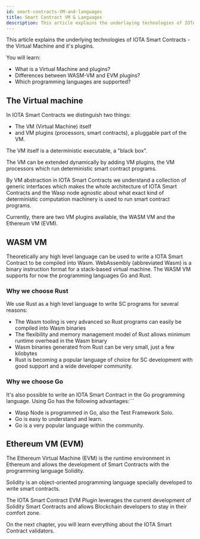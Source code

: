 ```yaml
---
id: smart-contracts-VM-and-languages
title: Smart Contract VM & Languages
description: This article explains the underlaying technologies of IOTA Smart Contracts - the Virtual Machine and it's plugins.
---
```


This article explains the underlying technologies of IOTA Smart Contracts - the Virtual Machine and it's plugins.

You will learn:

- What is a Virtual Machine and plugins?
- Differences between WASM-VM and EVM plugins?
- Which programming languages are supported?

## The Virtual machine

In IOTA Smart Contracts we distinguish two things:

- The VM (Virtual Machine) itself
- and VM plugins (processors, smart contracts), a pluggable part of the VM.

The VM itself is a deterministic executable, a "black box".

The VM can be extended dynamically by adding VM plugins, the VM processors which run deterministic smart contract programs.

By VM abstraction in IOTA Smart Contracts we understand a collection of generic interfaces which makes the whole architecture of IOTA Smart Contracts and the Wasp node agnostic about what exact kind of deterministic computation machinery is used to run smart contract programs.

Currently, there are two VM plugins available, the WASM VM and the Ethereum VM (EVM).

## WASM VM

Theoretically any high level language can be used to write a IOTA Smart Contract to be compiled into Wasm. WebAssembly (abbreviated Wasm) is a binary instruction format for a stack-based virtual machine. The WASM VM supports for now the programming languages Go and Rust.

### Why we choose Rust

We use Rust as a high level language to write SC programs for several reasons:

- The Wasm tooling is very advanced so Rust programs can easily be compiled into Wasm binaries
- The flexibility and memory management model of Rust allows minimum runtime overhead in the Wasm binary
- Wasm binaries generated from Rust can be very small, just a few kilobytes
- Rust is becoming a popular language of choice for SC development with good support and a wide developer community.

### Why we choose Go

It's also possible to write an IOTA Smart Contract in the Go programming language.  Using Go has the following advantages:```

- Wasp Node is programmed in Go, also the Test Framework Solo.
- Go is easy to understand and learn.
- Go is a very popular language within the community.

## Ethereum VM (EVM)

The Ethereum Virtual Machine (EVM) is the runtime environment in Ethereum and allows the development of Smart Contracts with the programming language Solidity.

Solidity is an object-oriented programming language specially developed to write smart contracts.

The IOTA Smart Contract EVM Plugin leverages the current development of Solidity Smart Contracts and allows Blockchain developers to stay in their comfort zone.

On the next chapter, you will learn everything about the IOTA Smart Contract validators.
